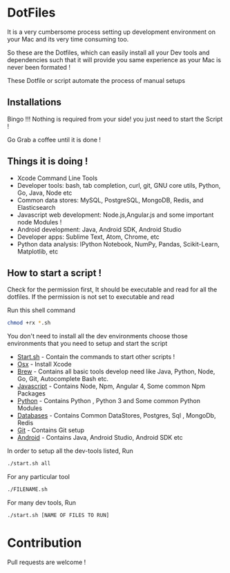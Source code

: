 # DotFiles 

It is a very cumbersome process setting up development environment on your Mac
and its very time consuming too.

So these are the Dotfiles, which can easily install all your Dev tools and dependencies such that it will provide you same experience as your Mac is never been formated !

These Dotfile or script automate the process of manual setups


## Installations
Bingo !!! Nothing is required from your side! you just need to start the Script !

Go Grab a coffee until it is done !


## Things it is doing !
 - Xcode Command Line Tools
 - Developer tools:  bash, tab completion, curl, git, GNU core utils, Python, Go, Java, Node etc
 - Common data stores: MySQL, PostgreSQL, MongoDB, Redis, and Elasticsearch
 - Javascript web development: Node.js,Angular.js and some important node Modules !
 - Android development: Java, Android SDK, Android Studio
 - Developer apps:  Sublime Text, Atom, Chrome, etc 
 - Python data analysis: IPython Notebook, NumPy, Pandas, Scikit-Learn, Matplotlib, etc
 
 
## How to start a script !

Check for the permission first, It should be executable and read 
for all the dotfiles. If the permission is not set to executable and read

Run this shell command 

```sh
chmod +rx *.sh
```

You don't need to install all the dev environments choose those environments that you need to setup 
and start the script 


* [Start.sh](https://github.com/Kartikkh/Dotfiles/blob/master/start.sh) - Contain the commands to start other scripts !
* [Osx](https://github.com/Kartikkh/Dotfiles/blob/master/osxprep.sh) - Install Xcode
* [Brew](https://github.com/Kartikkh/Dotfiles/blob/master/brew.sh) - Contains all basic tools develop need like Java, Python, Node, Go, Git, Autocomplete Bash etc.
* [Javascript](https://github.com/Kartikkh/Dotfiles/blob/master/javascript.sh) - Contains Node, Npm, Angular 4, Some common Npm Packages 
* [Python](https://github.com/Kartikkh/Dotfiles/blob/master/pydata.sh) - Contains Python , Python 3 and Some common Python Modules 
* [Databases](https://github.com/Kartikkh/Dotfiles/blob/master/datastores.sh) - Contains Common DataStores, Postgres, Sql , MongoDb, Redis
* [Git](https://github.com/Kartikkh/Dotfiles/blob/master/git.sh) - Contains Git setup 
* [Android](https://github.com/Kartikkh/Dotfiles/blob/master/android.sh) - Contains Java, Android Studio, Android SDK etc


In order to setup all the dev-tools listed, Run

```bash
./start.sh all
```

For any particular tool

```sh 
./FILENAME.sh
```

For many dev tools, Run 
```bash
./start.sh [NAME OF FILES TO RUN] 
```
# Contribution

Pull requests are welcome !



 







